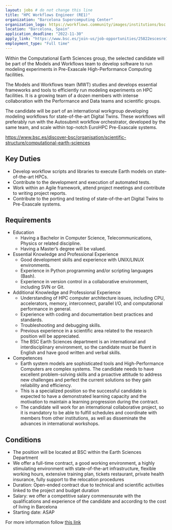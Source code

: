 ```yaml
---
layout: jobs # do not change this line
title: "HPC Workflows Engineer (RE1)"
organization: "Barcelona Supercomputing Center"
organization_logo: https://workflows.community/images/institutions/bsc.png
location: "Barcelona, Spain"
application_deadline: "2022-11-30"
apply_link: "https://www.bsc.es/join-us/job-opportunities/25822escesre1"
employment_type: "Full time"
---
```

            
Within the Computational Earth Sciences group, the selected candidate will be part of the Models and Workflows team to develop software to run modeling experiments in Pre-Exascale High-Performance Computing facilities.

The Models and Workflows team (MWT) studies and develops essential frameworks and tools to efficiently run modeling experiments on HPC facilities. It is a growing team of a dozen members with intense collaboration with the Performance and Data teams and scientific groups.

The candidate will be part of an international workgroup developing modeling workflows for state-of-the-art Digital Twins. These workflows will preferably run with the Autosubmit workflow orchestrator, developed by the same team, and scale within top-notch EuroHPC Pre-Exascale systems.

https://www.bsc.es/discover-bsc/organisation/scientific-structure/computational-earth-sciences

## Key Duties

- Develop workflow scripts and libraries to execute Earth models on state-of-the-art HPCs.
- Contribute to the development and execution of automated tests.
- Work within an Agile framework, attend project meetings and contribute to writing project reports.
- Contribute to the porting and testing of state-of-the-art Digital Twins to Pre-Exascale systems.

## Requirements

- Education
  - Having a Bachelor in Computer Science, Telecommunications, Physics or related discipline.
  - Having a Master’s degree will be valued.
- Essential Knowledge and Professional Experience
  - Good development skills and experience with UNIX/LINUX environments.
  - Experience in Python programming and/or scripting languages (Bash).
  - Experience in version control in a collaborative environment, including SVN or Git.
- Additional Knowledge and Professional Experience
  - Understanding of HPC computer architecture issues, including CPU, accelerators, memory, interconnect, parallel I/O, and computational performance in general.
  - Experience with coding and documentation best practices and standards.
  - Troubleshooting and debugging skills.
  - Previous experience in a scientific area related to the research position will be appreciated.
  - The BSC Earth Sciences department is an international and interdisciplinary environment, so the candidate must be fluent in English and have good written and verbal skills.
- Competences
  - Earth system models are sophisticated tools and High-Performance Computers are complex systems. The candidate needs to have excellent problem-solving skills and a proactive attitude to address new challenges and perfect the current solutions so they gain reliability and efficiency.
  - This is a specialized position so the successful candidate is expected to have a demonstrated learning capacity and the motivation to maintain a learning progression during the contract.
  - The candidate will work for an international collaborative project, so it is mandatory to be able to fulfill schedules and coordinate with members from other institutions, as well as disseminate the advances in international workshops.

## Conditions

- The position will be located at BSC within the Earth Sciences Department
- We offer a full-time contract, a good working environment, a highly stimulating environment with state-of-the-art infrastructure, flexible working hours, extensive training plan, tickets restaurant, private health insurance, fully support to the relocation procedures
- Duration: Open-ended contract due to technical and scientific activities linked to the project and budget duration
- Salary: we offer a competitive salary commensurate with the qualifications and experience of the candidate and according to the cost of living in Barcelona
- Starting date: ASAP

For more information follow [this link](https://www.bsc.es/join-us/job-opportunities/25822escesre1)
